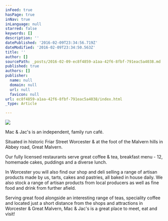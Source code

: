 ```yaml
---
inFeed: true
hasPage: true
inNav: true
inLanguage: null
starred: false
keywords: []
description: ''
datePublished: '2016-02-09T23:34:56.719Z'
dateModified: '2016-02-09T23:34:50.563Z'
title: ''
author: []
sourcePath: _posts/2016-02-09-ec8f4859-a1aa-42f6-8fbf-791eac5a4038.md
published: true
authors: []
publisher:
  name: null
  domain: null
  url: null
  favicon: null
url: ec8f4859-a1aa-42f6-8fbf-791eac5a4038/index.html
_type: Article

---
```

![](https://s3-us-west-2.amazonaws.com/the-grid-img/p/12b2d5df9bf7eb966da6f13685dd8a6a9be6ac51.jpg)

Mac & Jac's is an independent, family run café.

Situated in historic Friar Street Worcester & at the foot of the Malvern hills in Abbey road, Great Malvern.

Our fully licensed restaurants serve great coffee & tea, breakfast menu - 12, homemade cakes, puddings and a diverse lunch.

In Worcester you will also find our shop and deli selling a range of artisan products made by us, tarts, cakes and pastries, all baked in house daily. We also stock a range of artisan products from local producers as well as fine food and drink from further afield.

Serving great food alongside an interesting range of teas, speciality coffee and located just a short distance from the shops and attractions in Worcester & Great Malvern, Mac & Jac's is a great place to meet, eat and visit!